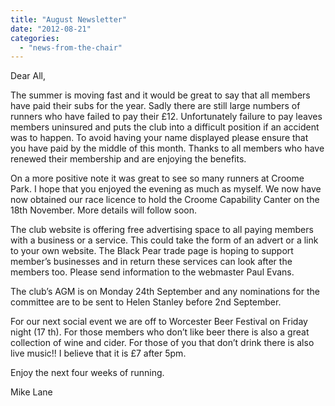 ```yaml
---
title: "August Newsletter"
date: "2012-08-21"
categories: 
  - "news-from-the-chair"
---
```


Dear All,

The summer is moving fast and it would be great to say that all members have paid their subs for the year. Sadly there are still large numbers of runners who have failed to pay their £12. Unfortunately failure to pay leaves members uninsured and puts the club into a difficult position if an accident was to happen. To avoid having your name displayed please ensure that you have paid by the middle of this month. Thanks to all members who have renewed their membership and are enjoying the benefits.

On a more positive note it was great to see so many runners at Croome Park. I hope that you enjoyed the evening as much as myself. We now have now obtained our race licence to hold the Croome Capability Canter on the 18th November. More details will follow soon.

The club website is offering free advertising space to all paying members with a business or a service. This could take the form of an advert or a link to your own website. The Black Pear trade page is hoping to support member’s businesses and in return these services can look after the members too. Please send information to the webmaster Paul Evans.

The club’s AGM is on Monday 24th September and any nominations for the committee are to be sent to Helen Stanley before 2nd September.

For our next social event we are off to Worcester Beer Festival on Friday night (17 th). For those members who don’t like beer there is also a great collection of wine and cider. For those of you that don’t drink there is also live music!! I believe that it is £7 after 5pm.

Enjoy the next four weeks of running.

Mike Lane
